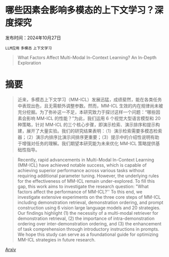 # 哪些因素会影响多模态的上下文学习？深度探究

发布时间：2024年10月27日

`LLM应用` `多模态` `上下文学习`

> What Factors Affect Multi-Modal In-Context Learning? An In-Depth Exploration

# 摘要

> 近来，多模态上下文学习（MM-ICL）发展迅猛，成绩斐然，能在各类任务中表现出色，且无需额外调整参数。然而，MM-ICL 生效的内在规律尚未被充分挖掘。为了弥补这一不足，本研究致力于探讨这样一个问题：“哪些因素会影响 MM-ICL 的性能？”为此，我们运用 6 个视觉大型语言模型和 20 种策略，针对 MM-ICL 的三个核心步骤，即演示检索、演示排序和提示构建，展开了大量实验。我们的研究结果表明：（1）演示检索需要多模态检索器；（2）演示内排序比演示间排序更重要；（3）提示中的介绍性说明有助于增强对任务的理解。我们期望本研究能为未来优化 MM-ICL 策略提供基础性指导。

> Recently, rapid advancements in Multi-Modal In-Context Learning (MM-ICL) have achieved notable success, which is capable of achieving superior performance across various tasks without requiring additional parameter tuning. However, the underlying rules for the effectiveness of MM-ICL remain under-explored. To fill this gap, this work aims to investigate the research question: "What factors affect the performance of MM-ICL?'' To this end, we investigate extensive experiments on the three core steps of MM-ICL including demonstration retrieval, demonstration ordering, and prompt construction using 6 vision large language models and 20 strategies. Our findings highlight (1) the necessity of a multi-modal retriever for demonstration retrieval, (2) the importance of intra-demonstration ordering over inter-demonstration ordering, and (3) the enhancement of task comprehension through introductory instructions in prompts. We hope this study can serve as a foundational guide for optimizing MM-ICL strategies in future research.

[Arxiv](https://arxiv.org/abs/2410.20482)